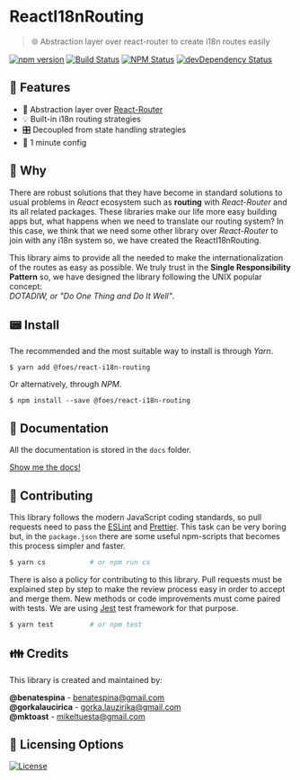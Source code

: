 # ReactI18nRouting
> 🌐 Abstraction layer over react-router to create i18n routes easily

[![npm version](https://img.shields.io/npm/v/@foes/react-i18n-routing.svg?style=flat-square)](https://www.npmjs.com/package/@foes/react-i18n-routing)
[![Build Status](http://img.shields.io/travis/FriendsOfECMAScript/ReactI18nRouting/master.svg?style=flat-square)](https://travis-ci.org/FriendsOfECMAScript/ReactI18nRouting)
[![NPM Status](http://img.shields.io/npm/dm/@foes/react-i18n-routing.svg?style=flat-square)](https://www.npmjs.org/package/@foes/react-i18n-routing)
[![devDependency Status](https://img.shields.io/david/FriendsOfECMAScript/ReactI18nRouting.svg?style=flat-square)](https://david-dm.org/FriendsOfECMAScript/ReactI18nRouting#info=dependencies)

## 🎩 Features

- 🔗 Abstraction layer over [React-Router][1]
- 💡 Built-in i18n routing strategies
- 🎛️ Decoupled from state handling strategies
- 🚀 1 minute config

## 🤔 Why

There are robust solutions that they have become in standard solutions to usual problems in *React* ecosystem such as
**routing** with *React-Router* and its all related packages.
These libraries make our life more easy building apps but, what happens when we need to translate our routing system? In this case, we think that we need some other library over *React-Router* to join with any i18n
system so, we have created the ReactI18nRouting.

This library aims to provide all the needed to make the internationalization of the routes as easy as possible.
We truly trust in the **Single Responsibility Pattern** so, we have designed the library following the UNIX popular
concept:<br>*DOTADIW, or "Do One Thing and Do It Well"*.

## 📟 Install

The recommended and the most suitable way to install is through *Yarn*.
```shell
$ yarn add @foes/react-i18n-routing
```
Or alternatively, through *NPM*.
```shell
$ npm install --save @foes/react-i18n-routing
```  

## 📓 Documentation

All the documentation is stored in the `docs` folder.

[Show me the docs!](docs/index.md)

## 💪 Contributing

This library follows the modern JavaScript coding standards, so pull requests need to pass the [ESLint][2] and
[Prettier][3]. This task can be very boring but, in the `package.json` there are some useful
npm-scripts that becomes this process simpler and faster.
```bash
$ yarn cs           # or npm run cs
```
There is also a policy for contributing to this library. Pull requests must be explained step by step to make the
review process easy in order to accept and merge them. New methods or code improvements must come paired with
tests. We are using [Jest][4] test framework for that purpose.
```bash
$ yarn test         # or npm test
```

## 👪 Credits

This library is created and maintained by:
>
**@benatespina** - [benatespina@gmail.com](mailto:benatespina@gmail.com)<br>
**@gorkalaucirica** - [gorka.lauzirika@gmail.com](mailto:gorka.lauzirika@gmail.com)<br>
**@mktoast** - [mikeltuesta@gmail.com](mailto:mikeltuesta@gmail.com)

## 📜 Licensing Options

[![License](https://img.shields.io/badge/License-MIT-yellowgreen.svg?style=flat-square)](https://github.com/FriendsOfECMAScript/ReactI18nRouting/blob/master/LICENSE)

[1]: https://github.com/ReactTraining/react-router
[2]: http://eslint.org/
[3]: https://prettier.io/ 
[4]: https://facebook.github.io/jest/
